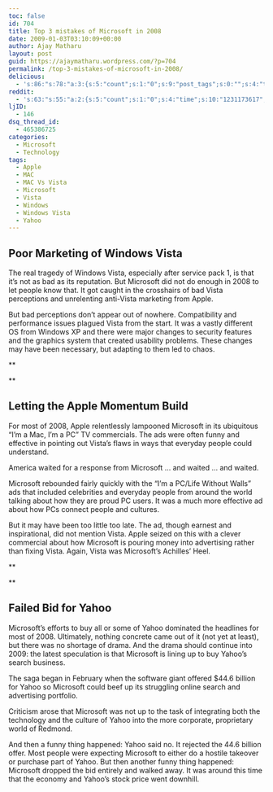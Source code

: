 ```yaml
---
toc: false
id: 704
title: Top 3 mistakes of Microsoft in 2008
date: 2009-01-03T03:10:09+00:00
author: Ajay Matharu
layout: post
guid: https://ajaymatharu.wordpress.com/?p=704
permalink: /top-3-mistakes-of-microsoft-in-2008/
delicious:
  - 's:86:"s:78:"a:3:{s:5:"count";s:1:"0";s:9:"post_tags";s:0:"";s:4:"time";s:10:"1231173616";}";";'
reddit:
  - 's:63:"s:55:"a:2:{s:5:"count";s:1:"0";s:4:"time";s:10:"1231173617";}";";'
ljID:
  - 146
dsq_thread_id:
  - 465386725
categories:
  - Microsoft
  - Technology
tags:
  - Apple
  - MAC
  - MAC Vs Vista
  - Microsoft
  - Vista
  - Windows
  - Windows Vista
  - Yahoo
---
```

## **Poor Marketing of Windows Vista**

The real tragedy of Windows Vista, especially after service pack 1, is that it&#8217;s not as bad as its reputation. But Microsoft did not do enough in 2008 to let people know that. It got caught in the crosshairs of bad Vista perceptions and unrelenting anti-Vista marketing from Apple.

But bad perceptions don&#8217;t appear out of nowhere. Compatibility and performance issues plagued Vista from the start. It was a vastly different OS from Windows XP and there were major changes to security features and the graphics system that created usability problems. These changes may have been necessary, but adapting to them led to chaos.

**
  
** 

## **Letting the Apple Momentum Build**

For most of 2008, Apple relentlessly lampooned Microsoft in its ubiquitous &#8220;I&#8217;m a Mac, I&#8217;m a PC&#8221; TV commercials. The ads were often funny and effective in pointing out Vista&#8217;s flaws in ways that everyday people could understand.

America waited for a response from Microsoft &#8230; and waited &#8230; and waited.

Microsoft rebounded fairly quickly with the &#8220;I&#8217;m a PC/Life Without Walls&#8221; ads that included celebrities and everyday people from around the world talking about how they are proud PC users. It was a much more effective ad about how PCs connect people and cultures.

But it may have been too little too late. The ad, though earnest and inspirational, did not mention Vista. Apple seized on this with a clever commercial about how Microsoft is pouring money into advertising rather than fixing Vista. Again, Vista was Microsoft&#8217;s Achilles&#8217; Heel.

**
  
** 

## **Failed Bid for Yahoo**

Microsoft&#8217;s efforts to buy all or some of Yahoo dominated the headlines for most of 2008. Ultimately, nothing concrete came out of it (not yet at least), but there was no shortage of drama. And the drama should continue into 2009: the latest speculation is that Microsoft is lining up to buy Yahoo&#8217;s search business.

The saga began in February when the software giant offered $44.6 billion for Yahoo so Microsoft could beef up its struggling online search and advertising portfolio.

Criticism arose that Microsoft was not up to the task of integrating both the technology and the culture of Yahoo into the more corporate, proprietary world of Redmond.

And then a funny thing happened: Yahoo said no. It rejected the 44.6 billion offer. Most people were expecting Microsoft to either do a hostile takeover or purchase part of Yahoo. But then another funny thing happened: Microsoft dropped the bid entirely and walked away. It was around this time that the economy and Yahoo&#8217;s stock price went downhill.
